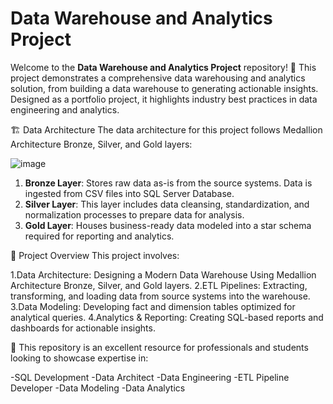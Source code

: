 # Data Warehouse and Analytics Project
Welcome to the **Data Warehouse and Analytics Project** repository! 🚀
This project demonstrates a comprehensive data warehousing and analytics solution, from building a data warehouse to generating actionable insights. Designed as a portfolio project, it highlights industry best practices in data engineering and analytics.

🏗️ Data Architecture
The data architecture for this project follows Medallion Architecture Bronze, Silver, and Gold layers:

![image](https://github.com/user-attachments/assets/82ef1cee-b66d-4c06-88f8-7b1059e653a0)

1. **Bronze Layer**: Stores raw data as-is from the source systems. Data is ingested from CSV files into SQL Server Database.  
2. **Silver Layer**: This layer includes data cleansing, standardization, and normalization processes to prepare data for analysis.  
3. **Gold Layer**: Houses business-ready data modeled into a star schema required for reporting and analytics.  


📖 Project Overview
This project involves:

1.Data Architecture: Designing a Modern Data Warehouse Using Medallion Architecture Bronze, 
 Silver, and Gold layers.
2.ETL Pipelines: Extracting, transforming, and loading data from source systems into the 
 warehouse.
3.Data Modeling: Developing fact and dimension tables optimized for analytical queries.
4.Analytics & Reporting: Creating SQL-based reports and dashboards for actionable insights.

🎯 This repository is an excellent resource for professionals and students looking to showcase expertise in:

-SQL Development
-Data Architect
-Data Engineering
-ETL Pipeline Developer
-Data Modeling
-Data Analytics

